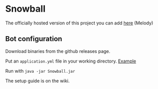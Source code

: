 # Snowball

The officially hosted version of this project you can add [here](https://top.gg/bot/790642084016291892) (Melody)


## Bot configuration
Download binaries from the github releases page.

Put an `application.yml` file in your working directory. [Example](https://github.com/Toadless/Lavalite/blob/master/config/templates/example.application.yml)

Run with `java -jar Snowball.jar`

The setup guide is on the wiki.